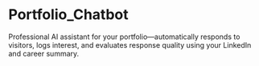 # Portfolio_Chatbot
Professional AI assistant for your portfolio—automatically responds to visitors, logs interest, and evaluates response quality using your LinkedIn and career summary.
